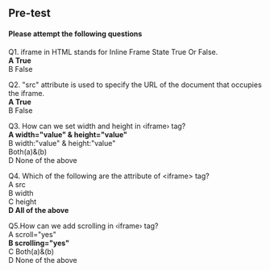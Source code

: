 ## Pre-test
#### Please attempt the following questions

Q1. iframe in HTML stands for Inline Frame State True Or False.<br>
<b>A  True<br></b>
B  False<br>


Q2. "src" attribute is used to specify the URL of the document that occupies the iframe.<br>
<b>A  True<br></b>
B  False<br>

Q3. How can we set width and height in ‹iframe› tag?<br>
<b>A  width="value" & height="value"<br></b>
B width:"value" & height:"value"<br>
Both(a)&(b)<br>
D  None of the above<br>

Q4. Which of the following are the attribute of &lt;iframe&gt; tag?<br>
A src<br>
B  width<br>
C  height<br>
<b>D  All of the above</b><br>

Q5.How can we add scrolling in ‹iframe› tag?<br>
A  scroll="yes"<br>
<b>B  scrolling="yes"</b><br>
C  Both(a)&(b)<br>
D  None of the above<br>
